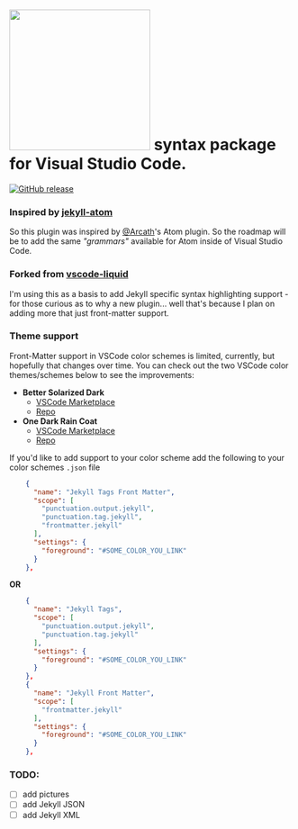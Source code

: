 # <a href="http://jekyllrb.com" title="Jekyll" target="_blank"><img src="https://github.com/ginfuru/vscode-jekyll-syntax/blob/master/images/jekyll-logo.png" atl="Jekyll Logo" width="250"></a> syntax package for Visual Studio Code.

[![GitHub release](https://img.shields.io/github/release/ginfuru/vscode-jekyll-lang.svg)](https://github.com/ginfuru/vscode-jekyll-lang/releases)

### Inspired by [jekyll-atom](https://github.com/Arcath/jekyll-atom)

So this plugin was inspired by [@Arcath](https://github.com/Arcath)'s Atom plugin. So the roadmap will be to add the same _"grammars"_ available for Atom inside of Visual Studio Code. 

### Forked from [vscode-liquid](https://github.com/GingerBear/vscode-liquid)

I'm using this as a basis to add Jekyll specific syntax highlighting support - for those curious as to why a new plugin... well that's because I plan on adding more that just front-matter support.

### Theme support

Front-Matter support in VSCode color schemes is limited, currently, but hopefully that changes over time. You can check out the two VSCode color themes/schemes below to see the improvements: 

* **Better Solarized Dark**
  *  [VSCode Marketplace](https://marketplace.visualstudio.com/items?itemName=ginfuru.ginfuru-better-solarized-dark-theme)
  *  [Repo](https://github.com/ginfuru/vscode-better-solarized-dark)
* **One Dark Rain Coat**
  *  [VSCode Marketplace](https://marketplace.visualstudio.com/items?itemName=ginfuru.ginfuru-onedark-raincoat-theme)
  *  [Repo](https://github.com/ginfuru/vscode-onedark-raincoat)

If you'd like to add support to your color scheme add the following to your color schemes `.json` file

```json
    {
      "name": "Jekyll Tags Front Matter",
      "scope": [
        "punctuation.output.jekyll",
        "punctuation.tag.jekyll",
        "frontmatter.jekyll"
      ],
      "settings": {
        "foreground": "#SOME_COLOR_YOU_LINK"
      }
    },
```
**OR**
```json
    {
      "name": "Jekyll Tags",
      "scope": [
        "punctuation.output.jekyll",
        "punctuation.tag.jekyll"
      ],
      "settings": {
        "foreground": "#SOME_COLOR_YOU_LINK"
      }
    },
    {
      "name": "Jekyll Front Matter",
      "scope": [
        "frontmatter.jekyll"
      ],
      "settings": {
        "foreground": "#SOME_COLOR_YOU_LINK"
      }
    },
```
### TODO:

- [ ] add pictures
- [ ] add Jekyll JSON
- [ ] add Jekyll XML 
